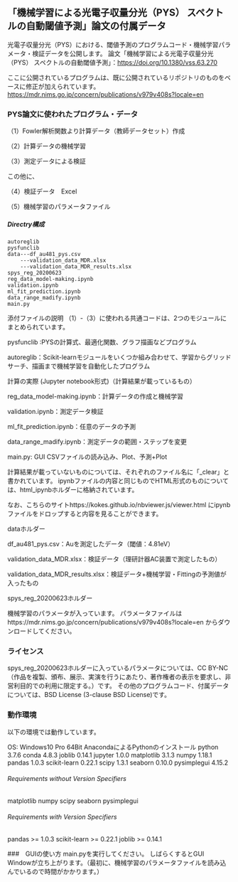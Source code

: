 ## 「機械学習による光電子収量分光（PYS） スペクトルの自動閾値予測」論文の付属データ

光電子収量分光（PYS）における、閾値予測のプログラムコード・機械学習パラメータ・検証データを公開します。
論文「機械学習による光電子収量分光（PYS） スペクトルの自動閾値予測」：https://doi.org/10.1380/vss.63.270

ここに公開されているプログラムは、既に公開されているリポジトリのものをベースに修正が加えられています。
https://mdr.nims.go.jp/concern/publications/v979v408s?locale=en


### PYS論文に使われたプログラム・データ

（1）Fowler解析関数より計算データ（教師データセット）作成

（2）計算データの機械学習

（3）測定データによる検証

この他に、

（4）検証データ　Excel

（5）機械学習のパラメータファイル

##### Directry構成

    autoreglib
    pysfunclib
    data---df_au481_pys.csv
        ---validation_data_MDR.xlsx
        ---validation_data_MDR_results.xlsx
    spys_reg_20200623
    reg_data_model-making.ipynb
    validation.ipynb
    ml_fit_prediction.ipynb
    data_range_madify.ipynb
    main.py

添付ファイルの説明
（1）-（3）に使われる共通コードは、2つのモジュールにまとめられています。

pysfunclib :PYSの計算式、最適化関数、グラフ描画などプログラム

autoreglib：Scikit-learnモジュールをいくつか組み合わせて、学習からグリッドサーチ、描画まで機械学習を自動化したプログラム

計算の実際 (Jupyter notebook形式)（計算結果が載っているもの）

reg_data_model-making.ipynb：計算データの作成と機械学習

validation.ipynb：測定データ検証

ml_fit_prediction.ipynb：任意のデータの予測

data_range_madify.ipynb：測定データの範囲・ステップを変更

main.py: GUI CSVファイルの読み込み、Plot、予測+Plot


計算結果が載っていないものについては、それぞれのファイル名に「_clear」と書かれています。
ipynbファイルの内容と同じものでHTML形式のものについては、html_ipynbホルダーに格納されています。

なお、こちらのサイトhttps://kokes.github.io/nbviewer.js/viewer.html
にipynbファイルをドロップすると内容を見ることができます。

dataホルダー

df_au481_pys.csv：Auを測定したデータ（閾値：4.81eV）

validation_data_MDR.xlsx：検証データ（理研計器AC装置で測定したもの）

validation_data_MDR_results.xlsx：検証データ+機械学習・Fittingの予測値が入ったもの


spys_reg_20200623ホルダー

機械学習のパラメータが入っています。
パラメータファイルはhttps://mdr.nims.go.jp/concern/publications/v979v408s?locale=en
からダウンロードしてください。


### ライセンス

spys_reg_20200623ホルダーに入っているパラメータについては、CC BY-NC（作品を複製、頒布、展示、実演を行うにあたり、著作権者の表示を要求し、非営利目的での利用に限定する。）です。
その他のプログラムコード、付属データについては、BSD License (3-clause BSD License)です。



### 動作環境

以下の環境では動作しています。

OS: Windows10 Pro 64Bit
AnacondaによるPythonのインストール
python                    3.7.6
conda                     4.8.3
joblib                    0.14.1
jupyter                   1.0.0
matplotlib                3.1.3
numpy                     1.18.1
pandas                    1.0.3
scikit-learn              0.22.1
scipy                     1.3.1
seaborn                   0.10.0
pysimplegui               4.15.2

###### Requirements without Version Specifiers ######

matplotlib
numpy
scipy
seaborn
pysimplegui

###### Requirements with Version Specifiers ######

pandas >= 1.0.3
scikit-learn >= 0.22.1
joblib >=  0.14.1 


###　GUIの使い方
main.pyを実行してください。
しばらくするとGUI　Windowが立ち上がります。（最初に、機械学習のパラメータファイルを読み込んでいるので時間がかかります。）
